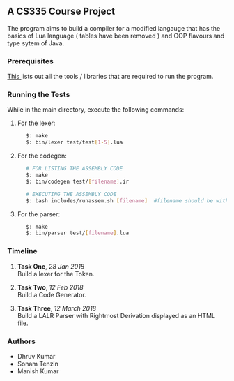 ## A CS335 Course Project
The program aims to build a compiler for a modified langauge that has the basics of Lua language ( tables have been removed ) and OOP flavours and type sytem of Java.

### Prerequisites
[ This ](requirements.txt) lists out all the tools / libraries that are required to run the program.

### Running the Tests
While in the main directory, execute the following commands:<br>

1. For the lexer:
  ``` bash 
        $: make 
        $: bin/lexer test/test[1-5].lua
  ```

2. For the codegen:
  ``` bash
        # FOR LISTING THE ASSEMBLY CODE
        $: make
        $: bin/codegen test/[filename].ir

        # EXECUTING THE ASSEMBLY CODE
        $: bash includes/runassem.sh [filename]  #filename should be without extension or directory
  ```

3. For the parser:
  ```bash
        $: make
        $: bin/parser test/[filename].lua
  ```

### Timeline

1. <b>Task One</b>, <i> 28 Jan 2018 </i><br>
  Build a lexer for the Token.

2. <b>Task Two</b>, <i> 12 Feb 2018 </i><br>
  Build a Code Generator.

3. <b>Task Three</b>, <i> 12 March 2018 </i><br>
  Build a LALR Parser with Rightmost Derivation displayed as an HTML file.

### Authors
* Dhruv Kumar
* Sonam Tenzin
* Manish Kumar
